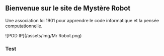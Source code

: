 ## Bienvenue sur le site de Mystère Robot

Une association loi 1901 pour apprendre le code informatique et la pensée computationnelle.

![POD IP](/assets/img/Mr Robot.png)

### Test
